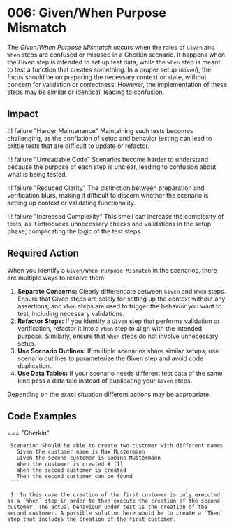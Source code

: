 # 006: Given/When Purpose Mismatch

The *Given/When Purpose Mismatch* occurs when the roles of `Given` and `When` steps are confused or misused in a Gherkin scenario. It happens when the Given step is intended to set up test data, while the `When` step is meant to test a function that creates something. In a proper setup (`Given`), the focus should be on preparing the necessary context or state, without concern for validation or correctness. However, the implementation of these steps may be similar or identical, leading to confusion.

## Impact

!!! failure "Harder Maintenance"
    Maintaining such tests becomes challenging, as the conflation of setup and behavior testing can lead to brittle tests that are difficult to update or refactor.

!!! failure "Unreadable Code"
    Scenarios become harder to understand because the purpose of each step is unclear, leading to confusion about what is being tested.

!!! failure "Reduced Clarity"
    The distinction between preparation and verification blurs, making it difficult to discern whether the scenario is setting up context or validating functionality.

!!! failure "Increased Complexity"
    This smell can increase the complexity of tests, as it introduces unnecessary checks and validations in the setup phase, complicating the logic of the test steps.

## Required Action
When you identify a `Given/When Purpose Mismatch` in the scenarios, there are multiple ways to resolve them:

1. **Separate Concerns:** Clearly differentiate between `Given` and `When` steps. Ensure that Given steps are solely for setting up the context without any assertions, and `When` steps are used to trigger the behavior you want to test, including necessary validations.
2. **Refactor Steps:** If you identify a `Given` step that performs validation or verification, refactor it into a `When` step to align with the intended purpose. Similarly, ensure that `When` steps do not involve unnecessary setup.
3. **Use Scenario Outlines:** If multiple scenarios share similar setups, use scenario outlines to parameterize the Given step and avoid code duplication.
4. **Use Data Tables:** If your scenario needs different test data of the same kind pass a data tale instead of duplicating your `Given` steps.

Depending on the exact situation different actions may be appropriate.

## Code Examples
=== "Gherkin"
   ```gherkin title="Customer.feature"
    Scenario: Should be able to create two customer with different names
      Given the customer name is Max Mustermann
      Given the second customer is Sabine Mustermann
      When the customer is created # (1)
      When the second customer is created
      Then the second customer can be found
    ```

    1. In this case the creation of the first customer is only executed as a `When` step in order to then execute the creation of the second customer. The actual behaviour under test is the creation of the second customer. A possible solution here would be to create a `Then` step that includes the creation of the first customer.
